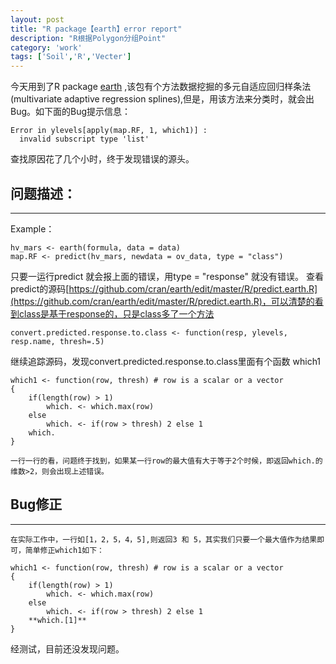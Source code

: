 ```yaml
---
layout: post
title: "R package【earth】error report"
description: "R根据Polygon分组Point"
category: 'work'
tags: ['Soil','R','Vecter']
---
```


今天用到了R package [earth](http://cran.r-project.org/web/packages/earth/index.html) ,该包有个方法数据挖掘的多元自适应回归样条法(multivariate adaptive regression splines),但是，用该方法来分类时，就会出Bug。如下面的Bug提示信息：

    Error in ylevels[apply(map.RF, 1, which1)] : 
      invalid subscript type 'list'

查找原因花了几个小时，终于发现错误的源头。

<!--more-->


问题描述：
-

----------
  Example：
   
    hv_mars <- earth(formula, data = data)
    map.RF <- predict(hv_mars, newdata = ov_data, type = "class")


   只要一运行predict 就会报上面的错误，用type = "response" 就没有错误。
查看predict的源码[https://github.com/cran/earth/edit/master/R/predict.earth.R](https://github.com/cran/earth/edit/master/R/predict.earth.R)，可以清楚的看到class是基于response的，只是class多了一个方法

    convert.predicted.response.to.class <- function(resp, ylevels, resp.name, thresh=.5)

继续追踪源码，发现convert.predicted.response.to.class里面有个函数 which1


    which1 <- function(row, thresh) # row is a scalar or a vector
    {
        if(length(row) > 1)
            which. <- which.max(row)
        else
            which. <- if(row > thresh) 2 else 1
        which.
    }

    一行一行的看，问题终于找到，如果某一行row的最大值有大于等于2个时候，即返回which.的维数>2，则会出现上述错误。

Bug修正
-

----------

    在实际工作中，一行如[1，2，5，4，5],则返回3 和 5，其实我们只要一个最大值作为结果即可，简单修正which1如下：
    
    which1 <- function(row, thresh) # row is a scalar or a vector
    {
        if(length(row) > 1)
            which. <- which.max(row)
        else
            which. <- if(row > thresh) 2 else 1
        **which.[1]**
    }

经测试，目前还没发现问题。






